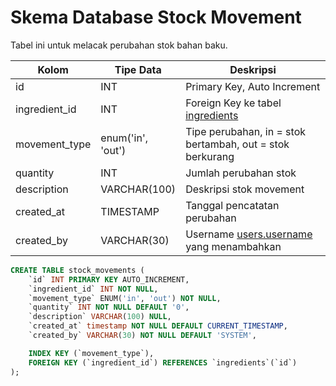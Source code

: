 # Skema Database Stock Movement

Tabel ini untuk melacak perubahan stok bahan baku.

| Kolom             | Tipe Data          | Deskripsi                       |
|-------------------|--------------------|---------------------------------|
| id                | INT                | Primary Key, Auto Increment     |
| ingredient_id     | INT                | Foreign Key ke tabel [ingredients](03-ingredient.md) |
| movement_type     | enum('in', 'out')  | Tipe perubahan, in = stok bertambah, out = stok berkurang |
| quantity          | INT                | Jumlah perubahan stok           |
| description       | VARCHAR(100)       | Deskripsi stok movement         |
| created_at        | TIMESTAMP          | Tanggal pencatatan perubahan    |
| created_by        | VARCHAR(30)        | Username [users.username](01-user.md) yang menambahkan|


```sql
CREATE TABLE stock_movements (
    `id` INT PRIMARY KEY AUTO_INCREMENT,
    `ingredient_id` INT NOT NULL,
    `movement_type` ENUM('in', 'out') NOT NULL,
    `quantity` INT NOT NULL DEFAULT '0',
    `description` VARCHAR(100) NULL,
    `created_at` timestamp NOT NULL DEFAULT CURRENT_TIMESTAMP,
    `created_by` VARCHAR(30) NOT NULL DEFAULT 'SYSTEM',

    INDEX KEY (`movement_type`),
    FOREIGN KEY (`ingredient_id`) REFERENCES `ingredients`(`id`)
);
```